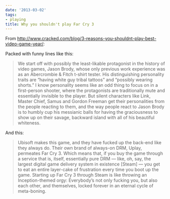 ```yaml
---
date: '2013-03-02'
tags:
- playing
title: Why you shouldn't play Far Cry 3
---
```


From http://www.cracked.com/blog/3-reasons-you-shouldnt-play-best-video-game-year/:

Packed with funny lines like this:

>We start off with possibly the least-likable protagonist in the history of video games, Jason Brody, whose only previous work experience was as an Abercrombie &amp; Fitch t-shirt tester. His distinguishing personality traits are “having white guy tribal tattoos” and “possibly wearing shorts.” I know personality seems like an odd thing to focus on in a first-person shooter, where the protagonists are traditionally mute and essentially invisible to the player. But silent characters like Link, Master Chief, Samus and Gordon Freeman get their personalities from the people reacting to them, and the way people react to Jason Brody is to humbly cup his messianic balls for having the graciousness to show up on their savage, backward island with all of his beautiful whiteness.

And this:

>Ubisoft makes this game, and they have fucked up the back-end like they always do. Their own brand of always-on DRM, Uplay, permeates Far Cry 3. Which means that, if you buy the game through a service that is, itself, essentially pure DRM — like, oh, say, the largest digital game delivery system in existence [Steam] — you get to eat an entire layer-cake of frustration every time you boot up the game. Starting up Far Cry 3 through Steam is like throwing an Inception-themed orgy: Everybody’s not only fucking you, but also each other, and themselves, locked forever in an eternal cycle of meta-boning.

